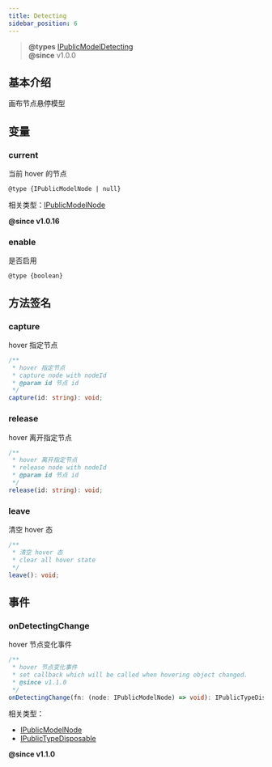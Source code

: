 ```yaml
---
title: Detecting
sidebar_position: 6
---
```

> **@types** [IPublicModelDetecting](https://github.com/alibaba/lowcode-engine/blob/main/packages/types/src/shell/model/detecting.ts)<br/>
> **@since** v1.0.0

## 基本介绍

画布节点悬停模型

## 变量

### current

当前 hover 的节点

`@type {IPublicModelNode | null}`

相关类型：[IPublicModelNode](https://github.com/alibaba/lowcode-engine/blob/main/packages/types/src/shell/model/node.ts)

**@since v1.0.16**

### enable

是否启用

`@type {boolean}`


## 方法签名
### capture

hover 指定节点

```typescript
/**
 * hover 指定节点
 * capture node with nodeId
 * @param id 节点 id
 */
capture(id: string): void;
```

### release

hover 离开指定节点

```typescript
/**
 * hover 离开指定节点
 * release node with nodeId
 * @param id 节点 id
 */
release(id: string): void;
```

### leave

清空 hover 态

```typescript
/**
 * 清空 hover 态
 * clear all hover state
 */
leave(): void;
```

## 事件
### onDetectingChange
hover 节点变化事件

```typescript
/**
 * hover 节点变化事件
 * set callback which will be called when hovering object changed.
 * @since v1.1.0
 */
onDetectingChange(fn: (node: IPublicModelNode) => void): IPublicTypeDisposable;
```

相关类型：
- [IPublicModelNode](https://github.com/alibaba/lowcode-engine/blob/main/packages/types/src/shell/model/node.ts)
- [IPublicTypeDisposable](https://github.com/alibaba/lowcode-engine/blob/main/packages/types/src/shell/type/disposable.ts)

**@since v1.1.0**